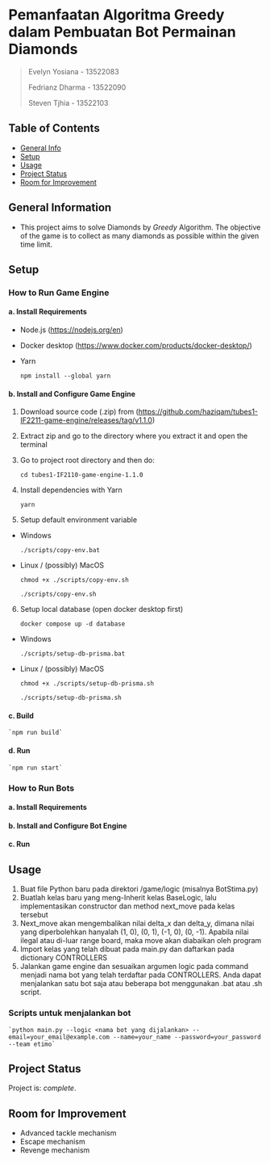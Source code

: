 # Pemanfaatan Algoritma Greedy dalam Pembuatan Bot Permainan Diamonds
> Evelyn Yosiana - 13522083
>
> Fedrianz Dharma - 13522090
>
> Steven Tjhia - 13522103


## Table of Contents
* [General Info](#general-information)
* [Setup](#setup)
* [Usage](#usage)
* [Project Status](#project-status)
* [Room for Improvement](#room-for-improvement)


## General Information
- This project aims to solve Diamonds by _Greedy_ Algorithm. The objective of the game is to collect as many diamonds as possible within the given time limit.


## Setup

### How to Run Game Engine

#### a. Install Requirements

- Node.js (https://nodejs.org/en) 
- Docker desktop (https://www.docker.com/products/docker-desktop/) 
- Yarn

    `npm install --global yarn`

#### b. Install and Configure Game Engine

1. Download source code (.zip) from (https://github.com/haziqam/tubes1-IF2211-game-engine/releases/tag/v1.1.0)

2. Extract zip and go to the directory where you extract it and open the terminal

3. Go to project root directory and then do:

    `cd tubes1-IF2110-game-engine-1.1.0`

4. Install dependencies with Yarn

    `yarn`

5. Setup default environment variable

- Windows

    `./scripts/copy-env.bat`

- Linux / (possibly) MacOS

    `chmod +x ./scripts/copy-env.sh`

    `./scripts/copy-env.sh`

6. Setup local database (open docker desktop first)

    `docker compose up -d database`

- Windows

    `./scripts/setup-db-prisma.bat`

- Linux / (possibly) MacOS

    `chmod +x ./scripts/setup-db-prisma.sh`

    `./scripts/setup-db-prisma.sh`

#### c. Build

    `npm run build`
    
#### d. Run

    `npm run start`

### How to Run Bots

#### a. Install Requirements

#### b. Install and Configure Bot Engine

#### c. Run


## Usage
1. Buat file Python baru pada direktori /game/logic (misalnya BotStima.py)
2. Buatlah kelas baru yang meng-Inherit kelas BaseLogic, lalu implementasikan constructor dan method next_move pada kelas tersebut
3. Next_move akan mengembalikan nilai delta_x dan delta_y, dimana nilai yang diperbolehkan hanyalah (1, 0), (0, 1), (-1, 0), (0, -1). Apabila nilai ilegal atau di-luar range board, maka move akan diabaikan oleh program
4. Import kelas yang telah dibuat pada main.py dan daftarkan pada dictionary CONTROLLERS
5. Jalankan game engine dan sesuaikan argumen logic pada command menjadi nama bot yang telah terdaftar pada CONTROLLERS. Anda dapat menjalankan satu bot saja atau beberapa bot menggunakan .bat atau .sh script.

### Scripts untuk menjalankan bot

    `python main.py --logic <nama bot yang dijalankan> --email=your_email@example.com --name=your_name --password=your_password --team etimo`

## Project Status
Project is: _complete_.


## Room for Improvement
- Advanced tackle mechanism
- Escape mechanism
- Revenge mechanism
